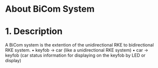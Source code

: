# About BiCom System
# 1. Description
A BiCom system is the extention of the unidirectional RKE to bidirectional RKE system. 
•	keyfob -> car (like a unidirectional RKE system) 
•	car -> keyfob (car status information for displaying on the keyfob by LED or display) 



